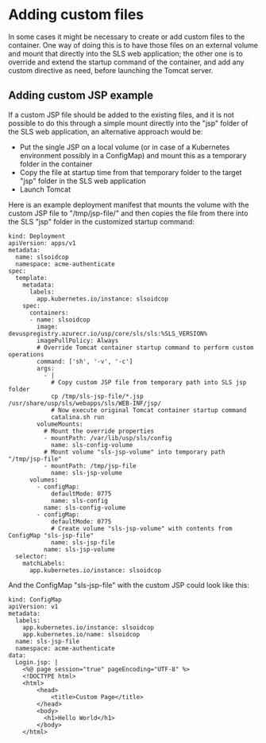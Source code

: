 # Adding custom files

In some cases it might be necessary to create or add custom files to the container. One way of doing this is 
to have those files on an external volume and mount that directly into the SLS web application; the other one
is to override and extend the startup command of the container, and add any custom directive as need, before
launching the Tomcat server.

## Adding custom JSP example

If a custom JSP file should be added to the existing files, and it is not possible to do this through a simple mount
directly into the "jsp" folder of the SLS web application, an alternative approach would be:

- Put the single JSP on a local volume (or in case of a Kubernetes environment possibly in a ConfigMap) and mount
  this as a temporary folder in the container
- Copy the file at startup time from that temporary folder to the target "jsp" folder in the SLS web application
- Launch Tomcat

Here is an example deployment manifest that mounts the volume with the custom JSP file to "/tmp/jsp-file/" and
then copies the file from there into the SLS "jsp" folder in the customized startup command:


```
kind: Deployment
apiVersion: apps/v1
metadata:
  name: slsoidcop
  namespace: acme-authenticate
spec:
  template:
    metadata:
      labels:
        app.kubernetes.io/instance: slsoidcop
    spec:
      containers:
      - name: slsoidcop
        image: devuspregistry.azurecr.io/usp/core/sls/sls:%SLS_VERSION%
        imagePullPolicy: Always
        # Override Tomcat container startup command to perform custom operations
        command: ['sh', '-v', '-c']
        args:
          - |
            # Copy custom JSP file from temporary path into SLS jsp folder
            cp /tmp/sls-jsp-file/*.jsp /usr/share/usp/sls/webapps/sls/WEB-INF/jsp/
            # Now execute original Tomcat container startup command
            catalina.sh run
        volumeMounts:
          # Mount the override properties
          - mountPath: /var/lib/usp/sls/config
            name: sls-config-volume
          # Mount volume "sls-jsp-volume" into temporary path "/tmp/jsp-file"
          - mountPath: /tmp/jsp-file
            name: sls-jsp-volume
      volumes:
        - configMap:
            defaultMode: 0775
            name: sls-config
          name: sls-config-volume
        - configMap:
            defaultMode: 0775
            # Create volume "sls-jsp-volume" with contents from ConfigMap "sls-jsp-file"
            name: sls-jsp-file
          name: sls-jsp-volume
  selector:
    matchLabels:
      app.kubernetes.io/instance: slsoidcop
```

And the ConfigMap "sls-jsp-file" with the custom JSP could look like this:

```
kind: ConfigMap
apiVersion: v1
metadata:
  labels:
    app.kubernetes.io/instance: slsoidcop
    app.kubernetes.io/name: slsoidcop
  name: sls-jsp-file
  namespace: acme-authenticate
data:
  Login.jsp: |
    <%@ page session="true" pageEncoding="UTF-8" %>
    <!DOCTYPE html>
    <html>
        <head>
            <title>Custom Page</title>
        </head>
        <body>
          <h1>Hello World</h1>
        </body>
    </html>
```